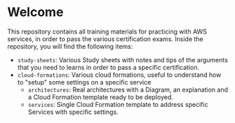 # Welcome

This repository contains all training materials for practicing with AWS services, in order to pass the various certification exams. Inside the repository, you will find the following items: 

- `study-sheets`: Various Study sheets with notes and tips of the arguments that you need to learns in order to pass a specific certification.
- `cloud-formations`: Various cloud formations, useful to understand how to "setup" some settings on a specific service
  - `architectures`: Real architectures with a Diagram, an explanation and a Cloud Formation template ready to be deployed.
  - `services`: Single Cloud Formation template to address specific Services with specific settings. 